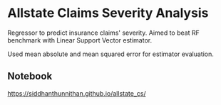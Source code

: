 # Allstate Claims Severity Analysis

Regressor to predict insurance claims' severity. Aimed to beat RF benchmark with Linear Support Vector estimator.

Used mean absolute and mean squared error for estimator evaluation.

## Notebook
https://siddhanthunnithan.github.io/allstate_cs/